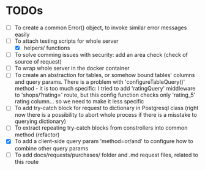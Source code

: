 # TODOs
- [ ] To create a common Error() object, to invoke similar error messages easily
- [ ] To attach testing scripts for whole server
  - [X] helpers/ functions
- [ ] To solve comming issues with security: add an area check (check of source of request)
- [ ] To wrap whole server in the docker container
- [ ] To create an abstraction for tables, or somehow bound tables' columns and query params. There is a problem with 'configureTableQuery()' method - it is too much specific: I tried to add 'ratingQuery' middleware to 'shops/?rating=' route, but this config function checks only 'rating_5' rating column... so we need to make it less specific
- [ ] To add try-catch block for request to dictionary in Postgresql class (right now there is a possibility to abort whole process if there is a misstake to querying dictionary)
- [ ] To extract repeating try-catch blocks from constrollers into common method (refactor)
- [X] To add a client-side query param 'method=or/and' to configure how to combine other query params
- [ ] To add docs/requests/purchases/ folder and .md request files, related to this route